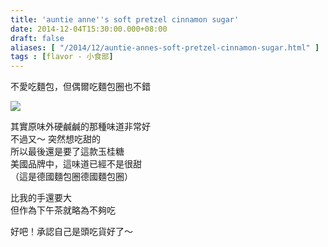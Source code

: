 ```yaml
---
title: 'auntie anne''s soft pretzel cinnamon sugar'
date: 2014-12-04T15:30:00.000+08:00
draft: false
aliases: [ "/2014/12/auntie-annes-soft-pretzel-cinnamon-sugar.html" ]
tags : [flavor - 小食部]
---
```


不愛吃麵包，但偶爾吃麵包圈也不錯

![](/images/auntieannespretzel.jpg)

其實原味外硬鹹鹹的那種味道非常好  
不過又～ 突然想吃甜的  
所以最後還是要了這款玉桂糖  
美國品牌中，這味道已經不是很甜  
（這是德國麵包圈德國麵包圈）

  

比我的手還要大  
但作為下午茶就略為不夠吃

  

好吧！承認自己是頭吃貨好了～
